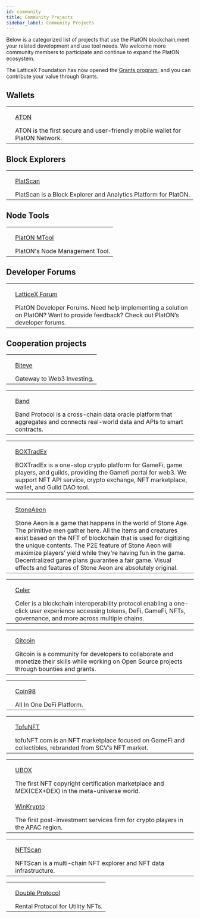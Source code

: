 ```yaml
---
id: community
title: Community Projects
sidebar_label: Community Projects
---
```


Below is a categorized list of projects that use the PlatON blockchain,meet your related development and use tool needs. We welcome more community members to participate and continue to expand the PlatON ecosystem.

The LatticeX Foundation has now opened the [Grants program](https://latticex.foundation/grants), and you can contribute your value through Grants.

## Wallets

<table className="commmunity-table">
    <tr>
        <td><img alt="" src="/docs/img/ATON_logo.svg" /></td>
        <td>
            <p className="color"><a target="_blank" href="/docs/en/ATON-user-manual">ATON</a></p>
            ATON is the first secure and user-friendly mobile wallet for PlatON Network.
        </td>
    </tr>
</table>

## Block Explorers

<table className="commmunity-table">
    <tr>
        <td><img alt="" src="/docs/img/platscanlogo.svg" /></td>
        <td>
            <p className="color"><a target="_blank" href="https://scan.platon.network/?lang=en">PlatScan</a></p>
            PlatScan is a Block Explorer and Analytics Platform for PlatON.
        </td>
    </tr>
</table>

## Node Tools

<table className="commmunity-table">
    <tr>
        <td><img alt="" src="/docs/img/MTool_logo.svg" /></td>
        <td>
            <p className="color"><a target="_blank" href="https://download.platon.network/platon/mtool/windows/1.1.1/platon_mtool.exe">PlatON MTool</a></p>
            PlatON's Node Management Tool.
        </td>
    </tr>
</table>

## Developer Forums

<table className="commmunity-table">
    <tr>
        <td><img alt="" src="/docs/img/latticexforumlogo.svg" /></td>
        <td>
            <p className="color"><a target="_blank" href="https://forum.latticex.foundation/">LatticeX Forum</a></p>
            PlatON Developer Forums. Need help implementing a solution on PlatON? Want to provide feedback?  Check out PlatON’s developer forums.
        </td>
    </tr>
</table>

## Cooperation projects

<table className="commmunity-table">
    <tr>
        <td><img alt="" src="/docs/img/community/biteye.png" /></td>
        <td>
            <p className="color"><a target="_blank" href="https://linktr.ee/biteye">Biteye</a></p>
            Gateway to Web3 Investing.
        </td>
    </tr>
</table>
<table className="commmunity-table">
    <tr>
        <td><img alt="" src="/docs/img/community/band.svg" /></td>
        <td>
            <p className="color"><a target="_blank" href="https://bandprotocol.com/">Band</a></p>
            Band Protocol is a cross-chain data oracle platform that aggregates and connects real-world data and APIs to smart contracts.
        </td>
    </tr>
</table>
<table className="commmunity-table">
    <tr>
        <td><img alt="" src="/docs/img/community/boxtradex.png" /></td>
        <td>
            <p className="color"><a target="_blank" href="https://www.boxtradex.com/">BOXTradEx</a></p>
            BOXTradEx is a one-stop crypto platform for GameFi, game players, and guilds, providing the Gamefi portal for web3.
            We support NFT API service, crypto exchange, NFT marketplace, wallet, and Guild DAO tool.
        </td>
    </tr>
</table>
<table className="commmunity-table">
    <tr>
        <td><img alt="" src="/docs/img/community/stoneaeon.png" /></td>
        <td>
            <p className="color"><a target="_blank" href="https://stoneaeon.io/">StoneAeon</a></p>
            Stone Aeon is a game that happens in the world of Stone Age. The primitive men gather here.
            All the items and creatures exist based on the NFT of blockchain that is used for digitizing the unique contents.
            The P2E feature of Stone Aeon will maximize players’ yield while they're having fun in the game.
            Decentralized game plans guarantee a fair game.
            Visual effects and features of Stone Aeon are absolutely original.
        </td>
    </tr>
</table>
<table className="commmunity-table">
    <tr>
        <td><img alt="" src="/docs/img/community/celer.png" /></td>
        <td>
            <p className="color"><a target="_blank" href="https://www.celer.network/">Celer</a></p>
            Celer is a blockchain interoperability protocol enabling a one-click user experience
            accessing tokens, DeFi, GameFi, NFTs, governance, and more across multiple chains. 
        </td>
    </tr>
</table>
<table className="commmunity-table">
    <tr>
        <td><img alt="" src="/docs/img/community/gitcoin.svg" /></td>
        <td>
            <p className="color"><a target="_blank" href="https://www.gitcoin.co/">Gitcoin</a></p>
            Gitcoin is a community for developers to collaborate and monetize their skills
            while working on Open Source projects through bounties and grants.
        </td>
    </tr>
</table>
<table className="commmunity-table">
    <tr>
        <td><img alt="" src="/docs/img/community/coin98.png" /></td>
        <td>
            <p className="color"><a target="_blank" href="https://coin98.com/">Coin98</a></p>
            All In One DeFi Platform.
        </td>
    </tr>
</table>
<table className="commmunity-table">
    <tr>
        <td><img alt="" src="/docs/img/community/tofunft.png" /></td>
        <td>
            <p className="color"><a target="_blank" href="https://tofunft.com/">TofuNFT</a></p>
            tofuNFT.com is an NFT marketplace focused on GameFi and collectibles, rebranded from SCV’s NFT market.
        </td>
    </tr>
</table>
<table className="commmunity-table">
    <tr>
        <td><img alt="" src="/docs/img/community/ubox.png" /></td>
        <td>
            <p className="color"><a target="_blank" href="https://uboxdao.com/">UBOX</a></p>
            The first NFT copyright certification marketplace and MEX(CEX+DEX) in the meta-universe world.
        </td>
    </tr>
    <tr>
        <td><img alt="" src="/docs/img/community/winkrypto.png" /></td>
        <td>
            <p className="color"><a target="_blank" href="https://winkrypto.com/">WinKrypto</a></p>
            The first post-investment services firm for crypto players in the APAC region.
        </td>
    </tr>
</table>
<table className="commmunity-table">
    <tr>
        <td><img alt="" src="/docs/img/community/nftscan.png" /></td>
        <td>
            <p className="color"><a target="_blank" href="https://www.nftscan.com/">NFTScan</a></p>
            NFTScan is a multi-chain NFT explorer and NFT data infrastructure.
        </td>
    </tr>
</table>
<table className="commmunity-table">
    <tr>
        <td><img alt="" src="/docs/img/community/double.png" /></td>
        <td>
            <p className="color"><a target="_blank" href="https://double.one/">Double Protocol</a></p>
            Rental Protocol for Utility NFTs.
        </td>
    </tr>
</table>

